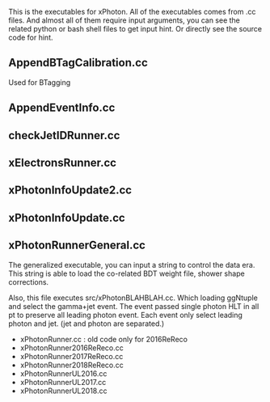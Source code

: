 This is the executables for xPhoton.
All of the executables comes from .cc files.
And almost all of them require input arguments,
you can see the related python or bash shell files to get input hint.
Or directly see the source code for hint.

## AppendBTagCalibration.cc
Used for BTagging 
## AppendEventInfo.cc
## checkJetIDRunner.cc
## xElectronsRunner.cc
## xPhotonInfoUpdate2.cc
## xPhotonInfoUpdate.cc

## xPhotonRunnerGeneral.cc
The generalized executable, you can input a string to control the data era.
This string is able to load the co-related BDT weight file, shower shape corrections.

Also, this file executes src/xPhotonBLAHBLAH.cc.
Which loading ggNtuple and select the gamma+jet event.
The event passed single photon HLT in all pt to preserve all leading photon event.
Each event only select leading photon and jet. (jet and photon are separated.)

* xPhotonRunner.cc : old code only for 2016ReReco
* xPhotonRunner2016ReReco.cc
* xPhotonRunner2017ReReco.cc
* xPhotonRunner2018ReReco.cc
* xPhotonRunnerUL2016.cc
* xPhotonRunnerUL2017.cc
* xPhotonRunnerUL2018.cc
